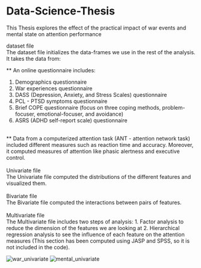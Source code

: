# Data-Science-Thesis
This Thesis explores the effect of the practical impact of war events and mental state on attention performance

dataset file<br/>
The dataset file initializes the data-frames we use in the rest of the analysis.<br/>
It takes the data from: 

** An online questionnaire includes:
1. Demographics questionnaire
2. War experiences questionnaire
3. DASS (Depression, Anxiety, and Stress Scales) questionnaire
4. PCL - PTSD symptoms questionnaire
5. Brief COPE questionnaire (focus on three coping methods, problem-focuser, emotional-focuser, and avoidance)
6. ASRS (ADHD self-report scale) questionnaire
<br/>
** Data from a computerized attention task (ANT - attention network task) included different measures such as reaction time and accuracy.
   Moreover, it computed measures of attention like phasic alertness and executive control.<br/>
<br/>
Univariate file<br/>
The Univariate file computed the distributions of the different features and visualized them.<br/>
<br/>
Bivariate file<br/>
The Bivariate file computed the interactions between pairs of features.<br/>
<br/>
Multivariate file<br/>
The Multivariate file includes two steps of analysis:
1. Factor analysis to reduce the dimension of the features we are looking at
2. Hierarchical regression analysis to see the influence of each feature on the attention measures
   (This section has been computed using JASP and SPSS, so it is not included in the code).

![war_univariate](https://github.com/user-attachments/assets/b0127170-6799-4dd9-8cbf-333befbd9896)
![mental_univariate](https://github.com/user-attachments/assets/eea9cf87-8475-4835-bb60-8db1c199f29a)


